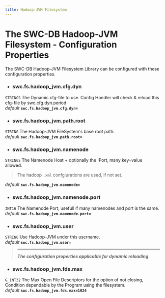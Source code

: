 ```yaml
---
title: Hadoop-JVM Filesystem
---
```




# The SWC-DB Hadoop-JVM Filesystem - Configuration Properties
The SWC-DB Hadoop-JVM Filesystem Library can be configured with these configuration properties.

* ### swc.fs.hadoop_jvm.cfg.dyn
```STRINGS```
The Dynamic cfg-file to use. Config Handler will check & reload this cfg-file by swc.cfg.dyn.period \
_default_ **```swc.fs.hadoop_jvm.cfg.dyn=```**

* ### swc.fs.hadoop_jvm.path.root
```STRING```
The Hadoop-JVM FileSystem's base root path. \
_default_ **```swc.fs.hadoop_jvm.path.root=```**


* ### swc.fs.hadoop_jvm.namenode
```STRINGS```
The Namenode Host + optionally the :Port, many key=value allowed. 
> The hadoop ```.xml``` confgiurations are used, if not set.

  _default_ **```swc.fs.hadoop_jvm.namenode=```**

* ### swc.fs.hadoop_jvm.namenode.port
```INT16```
The Namenode Port, usefull if many namenodes and port is the same. \
_default_ **```swc.fs.hadoop_jvm.namenode.port=```**


* ### swc.fs.hadoop_jvm.user
```STRING```
Use Hadoop-JVM under this username. \
_default_ **```swc.fs.hadoop_jvm.user=```**


 > ***
 > **_The configuration properties applicable for dynamic reloading_**

* ### swc.fs.hadoop_jvm.fds.max
```G_INT32```
The Max Open File Descriptors for the option of not closing, Condition dependable by the Program using the filesystem. \
_default_ **```swc.fs.hadoop_jvm.fds.max=1024```**
